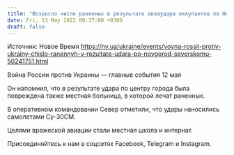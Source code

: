 ```yaml
---
title: "Возросло число раненных в результате авиаудара оккупантов по Новгород-Северскому"
date: Fri, 13 May 2022 00:37:00 +0300
draft: false
---
```

Источник: Новое Время https://nv.ua/ukraine/events/voyna-rossii-protiv-ukrainy-chislo-ranennyh-v-rezultate-udara-po-novgorod-severskomu-50241751.html


Война России против Украины — главные события 12 мая

 Он напомнил, что в результате удара по центру города была повреждена также местная больница, в которой лечат раненных.

В оперативном командовании Север отметили, что удары наносились самолетами Су-30СМ.

Целями вражеской авиации стали местная школа и интернат.

Присоединяйтесь к нам в соцсетях Facebook, Telegram и Instagram.
